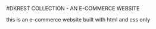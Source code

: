 #DKREST COLLECTION - AN E-COMMERCE WEBSITE

this is an e-commerce website built with html and css only